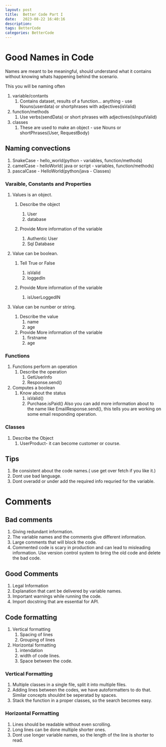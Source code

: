 ```yaml
---
layout: post
title:  Better Code Part I
date:   2023-08-22 16:40:16
description: 
tags: BetterCode
categories: BetterCode
---
```


# Good Names in Code

Names are meant to be meaningful, should understand what it contains without knowing whats happening behind the scenario.


This you will be naming often
1. variable/contants
    1. Contains dataset, results of a function... anything - use Nouns(userdata) or shortphrases with adjectives(isValid)
2. function/methods
    1. Use verbs(sendData) or short phrases with adjectives(isInputValid)
3. classes
    1. These are used to make an object - use Nouns or shortPhrases(User, RequestBody)


## Naming convections
1. SnakeCase - hello_world(python - variables, function/methods)
2. camelCase - helloWorld( java or script - variables, function/methods)
3. pascalCase - HelloWorld(python/java - Classes)


### Varaible, Constants and Properties
1. Values is an object.
    1. Describe the object 
        1. User
        2. database

    2. Provide More information of the variable
        1. Authentic User
        2. Sql Database

2. Value can be boolean.
    1. Tell True or False
        1. isValid
        2. loggedIn

    2. Provide More information of the variable
        1. isUserLoggedIN

3. Value can be number or string.
    1. Describe the value
        1. name
        2. age
    2. Provide More information of the variable
        1. firstname
        2. age

### Functions
1. Functions perform an operation
    1. Describe the operation
        1. GetUserInfo
        2. Response.send()
2. Computes a boolean
    1. Know about the status
        1. isValid()
        2. Purchase.isPaid()
Also you can add more information about to the name like EmailResponse.send(), this tells you are working on some email responding operation.

### Classes
1. Describe the Object
    1. UserProduct- it can become customer or course.


## Tips
1. Be consistent about the code names.( use get over fetch if you like it.)
2. Dont use bad language.
3. Dont overadd or under add the required info requried for the variable.


# Comments

## Bad comments
1. Giving redundant information.
2. The variable names and the comments give different information.
3. Large comments that will block the code.
4. Commented code is scary in production and can lead to misleading information. Use version control system to bring the old code and delete the bad code.

## Good Comments
1. Legal Information
2. Explanation that cant be delivered by variable names.
3. Important warnings while running the code.
4. Import docstring that are essential for API.

## Code formatting
1. Vertical formatting
    1. Spacing of lines
    2. Grouping of lines
2. Horizontal formatting
    1. intendation 
    2. width of code lines.
    3. Space between the code.

### Vertical Formatting
1. Multiple classes in a single file, split it into multiple files.
2. Adding lines between the codes, we have autoformatters to do that. Similar concepts shouldnt be seperatad by spaces.
3. Stack the function in a proper classes, so the search becomes easy.


### Horizontal Formatting
1. Lines should be readable without even scrolling.
2. Long lines can be done multiple shorter ones.
3. Dont use longer variable names, so the length of the line is shorter to read.